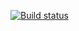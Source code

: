 [![Build status](https://ci.appveyor.com/api/projects/status/vrmnw524g5i4gw70?svg=true)](https://ci.appveyor.com/project/MaryskaEvseeva/bdd)
